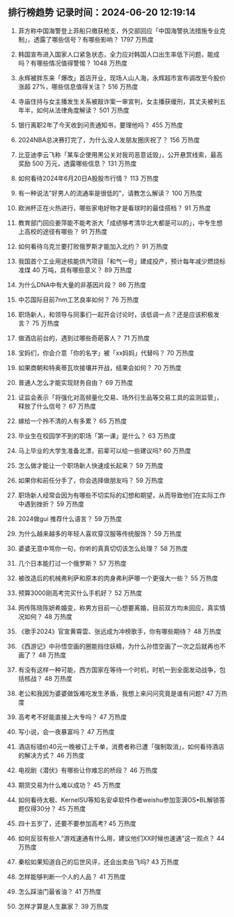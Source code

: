
## 排行榜趋势 记录时间：2024-06-20 12:19:14
  
  1. 菲方称中国海警登上菲船只缴获枪支，外交部回应「中国海警执法措施专业克制」，透露了哪些信号？有哪些影响？ 1797 万热度
    
  2. 韩国宣布进入国家人口紧急状态，全力应对韩国人口出生率低下问题，能成吗？有哪些情况值得警惕？ 1048 万热度
    
  3. 永辉被胖东来「爆改」首店开业，现场人山人海，永辉超市宣布调改至今股价涨超 27%，哪些信息值得关注？ 516 万热度
    
  4. 寺庙住持与女主播发生关系被敲诈案一审宣判，女主播获缓刑，其丈夫被判五年半，如何从法律角度解读？ 501 万热度
    
  5. 银行离职2年了今天收到问责通知书，要理他吗？ 455 万热度
    
  6. 2024NBA总决赛打完了，为什么没人发朋友圈庆祝了？ 156 万热度
    
  7. 比亚迪李云飞称「某车企使用黑公关对我司恶意诋毁」，公开悬赏线索，最高奖励 500 万元，透露哪些信息？ 131 万热度
    
  8. 如何看待2024年6月20日A股股市行情？ 113 万热度
    
  9. 有一种说法"好男人的流通率是很低的"，请教怎么解读？ 100 万热度
    
  10. 欧洲杯正在火热进行，哪些家电好物才是看球时的最佳搭档？ 91 万热度
    
  11. 教育部门回应姜萍能不能考浙大「成绩够考清华北大都是可以的」，中专生想上高校的途径有哪些？ 91 万热度
    
  12. 如何看待乌克兰要打败俄罗斯才能加入北约？ 91 万热度
    
  13. 我国首个工业用途核能供汽项目「和气一号」建成投产，预计每年减少燃烧标准煤 40 万吨，具有哪些意义？ 89 万热度
    
  14. 为什么DNA中有大量的非基因片段？ 86 万热度
    
  15. 中芯国际目前7nm工艺良率如何？ 76 万热度
    
  16. 职场新人，和领导与同事们一起开会讨论时，该低调一点？还是应该积极发言？ 75 万热度
    
  17. 做酒店前台的，遇到过哪些奇葩客人？ 71 万热度
    
  18. 宝妈们，你会介意「你的名字」被「xx妈妈」代替吗？ 70 万热度
    
  19. 如果商朝和特奥蒂瓦坎接壤并开战，结果会如何？ 70 万热度
    
  20. 普通人怎么才能实现财务自由？ 69 万热度
    
  21. 证监会表示「将强化对高频量化交易、场外衍生品等交易工具的监测监管」，释放了什么信号？ 67 万热度
    
  22. 嫁给一个拎不清的人有多累？ 65 万热度
    
  23. 毕业生在校园学不到的职场「第一课」是什么？ 63 万热度
    
  24. 马上毕业的大学生准备北漂，前辈可以给一些建议吗? 60 万热度
    
  25. 怎么做才能让一个职场新人快速成长起来？ 59 万热度
    
  26. 如果你和前任分手了，你会选择做朋友吗？ 59 万热度
    
  27. 职场新人经常会因为有哪些不切实际的幻想和期望，从而导致他们在实际工作中遇到挫折？ 59 万热度
    
  28. 2024做gui 推荐什么语言？ 59 万热度
    
  29. 为什么越来越多的年轻人喜欢穿汉服等传统服饰？ 59 万热度
    
  30. 婆婆无意中骂你一句，你听的真真切切该怎么处理？ 58 万热度
    
  31. 几个日本能打过一个俄罗斯？ 57 万热度
    
  32. 被改造后的机械弗利萨和原本的肉身弗利萨哪一个更强大一些？ 55 万热度
    
  33. 预算3000刚高考完买什么手机好？ 52 万热度
    
  34. 网传陈晓陈妍希婚变，称男方目前一心想要离婚，目前双方均未回应，真实情况如何？ 48 万热度
    
  35. 《歌手2024》官宣黄霄雲、张远成为冲榜歌手，你有哪些期待？ 48 万热度
    
  36. 《西游记》中孙悟空画的圈能挡住妖精，为什么孙悟空画了一次之后就再也不画了？ 48 万热度
    
  37. 有没有这样一种可能，西方国家在等待一个时机，时机一到全面发动战争，包括核战？ 48 万热度
    
  38. 老公和我因为婆婆做饭难吃发生矛盾，我想上来问问究竟是谁有问题? 47 万热度
    
  39. 高考考不好能直接上大专吗？ 47 万热度
    
  40. 写小说，会一夜暴富吗？ 47 万热度
    
  41. 酒店标错价40元一晚被订上千单，消费者称已遭「强制取消」，如何看待酒店的解决方式？ 46 万热度
    
  42. 电视剧《潜伏》有哪些让你难忘的桥段？ 46 万热度
    
  43. 期货交易为什么难以成功？ 45 万热度
    
  44. 如何看待太极、KernelSU等知名安卓软件作者weishu参加澎湃OS•BL解锁答题仅得30分？ 45 万热度
    
  45. 四十五岁了，还要不要参加高考? 45 万热度
    
  46. 如何反驳有些人“游戏速通有什么用，建议他们XX时候也速通”这一观点？ 44 万热度
    
  47. 秦桧如果知道自己的后世风评，还会出卖岳飞吗? 43 万热度
    
  48. 怎样能够判断一个人的人品？ 41 万热度
    
  49. 怎么踩油门最省油？ 41 万热度
    
  50. 怎样才算是人生赢家？ 39 万热度
    